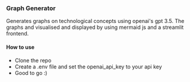 ### Graph Generator
Generates graphs on technological concepts using openai's gpt 3.5. The graphs and visualised and displayed by using mermaid js and a streamlit frontend.
#### How to use
- Clone the repo
- Create a .env file and set the openai_api_key to your api key
- Good to go :)

